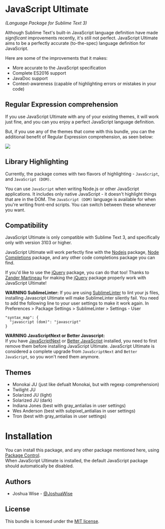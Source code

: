 # JavaScript Ultimate
*(Language Package for Sublime Text 3)*

Although Sublime Text's built-in JavaScript language definition have made *significant* improvements recently, it's still not perfect. JavaScript Ultimate aims to be a perfectly accurate (to-the-spec) language definition for JavaScript.

Here are some of the improvements that it makes:
* More accurate to the JavaScript specification
* Complete ES2016 support
* JavaDoc support
* Context-awareness (capable of highlighting errors or mistakes in your code)

## Regular Expression comprehension
If you use JavaScript Ultimate with any of your existing themes, it will work just fine, and you can you enjoy a perfect JavaScript language definition.

But, if you use any of the themes that come with this bundle, you can the additional benefit of Regular Expression comprehension, as seen below:

![](http://i.imgur.com/XIb7b8P.png)

## Library Highlighting
Currently, the package comes with two flavors of highlighting - `JavaScript`, and `JavaScript (DOM)`.

You can use `JavaScript` when writing Node.js or other JavaScript applications. It includes only native JavaScript - it doesn't highlight things that are in the DOM.
The `JavaScript (DOM)` language is available for when you're writing front-end scripts.
You can switch between these whenever you want.

## Compatibility
JavaScript Ultimate is only compatible with Sublime Text 3, and specifically only with version 3103 or higher.

JavaScript Ultimate will work perfectly fine with the [Nodejs](https://packagecontrol.io/packages/Nodejs) package, [Node Completions](https://packagecontrol.io/packages/Node%20Completions) package, and any other code completions package you can find.

If you'd like to use the [jQuery](https://packagecontrol.io/packages/jQuery) package, you can do that too! Thanks to [Zander Martineau](https://github.com/MrMartineau) for making the [jQuery](https://packagecontrol.io/packages/jQuery) package properly work with JavaScript Ultimate!

**WARNING SublimeLinter:**
If you are using [SublimeLinter](https://github.com/SublimeLinter/SublimeLinter3) to lint your js files, installing Javascript Ultimate will make SublimeLinter silently fail. You need to add the following line to your user settings to make it work again. In Preferences > Package Settings > SublimeLinter > Settings - User

    "syntax_map": { 
      "javascript (dom)": "javascript" 
    }

**WARNING JavaScriptNext or Better Javascript:**  
If you have [JavaScriptNext](https://github.com/Benvie/JavaScriptNext.tmLanguage) or [Better JavaScript](https://github.com/int3h/sublime-better-javascript) installed, you need to first remove them before installing JavaScript Ultimate. JavaScript Ultimate is considered a complete upgrade from `JavaScriptNext` and `Better JavaScript`, so you won't need them anymore.

## Themes
* Monokai JU (just like defualt Monokai, but with regexp comprehension)
* Twilight JU
* Solarized JU (light)
* Solarized JU (dark)
* Indiana Jones (best with gray_antialias in user settings)
* Wes Anderson (best with subpixel_antialias in user settings)
* Tron (best with gray_antialias in user settings)

# Installation
You can install this package, and any other package mentioned here, using [Package Control](https://packagecontrol.io/).  
When JavaScript Ultimate is installed, the default JavaScript package should automatically be disabled.

## Authors
* Joshua Wise - [@JoshuaWise](https://github.com/JoshuaWise)

## License

This bundle is licensed under the [MIT license](http://www.opensource.org/licenses/mit-license.php).
